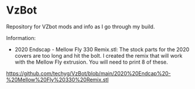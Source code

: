 # VzBot
Repository for VZbot mods and info as I go through my build. 

Information:

* 2020 Endscap - Mellow Fly 330 Remix.stl: The stock parts for the 2020 covers are too long and hit the bolt. I created the remix that will work with the Mellow Fly extrusion. You will need to print 8 of these.

https://github.com/techyg/VzBot/blob/main/2020%20Endcap%20-%20Mellow%20Fly%20330%20Remix.stl


   
